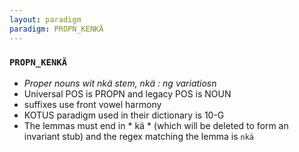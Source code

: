 ```yaml
---
layout: paradigm
paradigm: PROPN_KENKÄ
---
```

### ` PROPN_KENKÄ `

* _Proper nouns wit nkä stem, nkä : ng variatiosn_
* Universal POS is PROPN and legacy POS is NOUN
* suffixes use front vowel harmony
* KOTUS paradigm used in their dictionary is 10-G
* The lemmas must end in * kä * (which will be deleted to form an invariant stub) and the regex matching the lemma is ` nkä `
